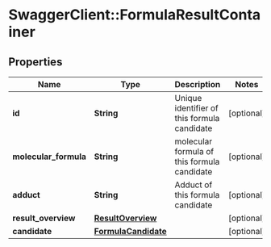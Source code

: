 # SwaggerClient::FormulaResultContainer

## Properties
Name | Type | Description | Notes
------------ | ------------- | ------------- | -------------
**id** | **String** | Unique identifier of this formula candidate | [optional] 
**molecular_formula** | **String** | molecular formula of this formula candidate | [optional] 
**adduct** | **String** | Adduct of this formula candidate | [optional] 
**result_overview** | [**ResultOverview**](ResultOverview.md) |  | [optional] 
**candidate** | [**FormulaCandidate**](FormulaCandidate.md) |  | [optional] 


